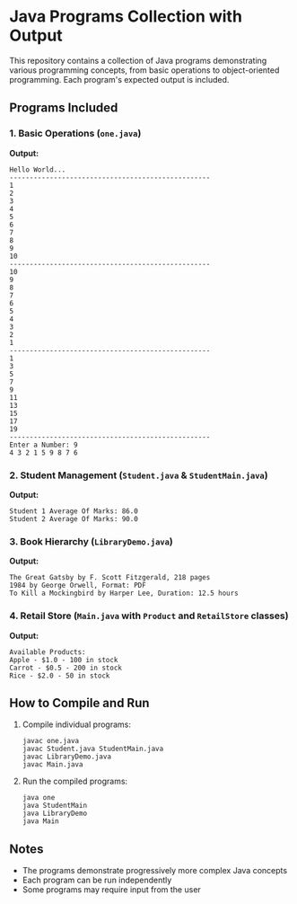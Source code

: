 # Java Programs Collection with Output

This repository contains a collection of Java programs demonstrating various programming concepts, from basic operations to object-oriented programming. Each program's expected output is included.

## Programs Included

### 1. Basic Operations (`one.java`)

**Output:**
```
Hello World...
--------------------------------------------------
1
2
3
4
5
6
7
8
9
10
--------------------------------------------------
10
9
8
7
6
5
4
3
2
1
--------------------------------------------------
1
3
5
7
9
11
13
15
17
19
--------------------------------------------------
Enter a Number: 9
4 3 2 1 5 9 8 7 6
```

### 2. Student Management (`Student.java` & `StudentMain.java`)

**Output:**
```
Student 1 Average Of Marks: 86.0
Student 2 Average Of Marks: 90.0
```

### 3. Book Hierarchy (`LibraryDemo.java`)

**Output:**
```
The Great Gatsby by F. Scott Fitzgerald, 218 pages
1984 by George Orwell, Format: PDF
To Kill a Mockingbird by Harper Lee, Duration: 12.5 hours
```

### 4. Retail Store (`Main.java` with `Product` and `RetailStore` classes)

**Output:**
```
Available Products:
Apple - $1.0 - 100 in stock
Carrot - $0.5 - 200 in stock
Rice - $2.0 - 50 in stock
```

## How to Compile and Run

1. Compile individual programs:
   ```
   javac one.java
   javac Student.java StudentMain.java
   javac LibraryDemo.java
   javac Main.java
   ```

2. Run the compiled programs:
   ```
   java one
   java StudentMain
   java LibraryDemo
   java Main
   ```

## Notes
- The programs demonstrate progressively more complex Java concepts
- Each program can be run independently
- Some programs may require input from the user
